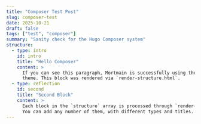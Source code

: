 ```yaml
---
title: "Composer Test Post"
slug: composer-test
date: 2025-10-21
draft: false
tags: ["test", "composer"]
summary: "Sanity check for the Hugo Composer system"
structure:
  - type: intro
    id: intro
    title: "Hello Composer"
    content: >
      If you can see this paragraph, Mortmain is successfully using the **hugo-composer**
      theme. This block was rendered via `render-structure.html`.
  - type: reflection
    id: second
    title: "Second Block"
    content: >
      Each block in the `structure` array is processed through `render-block.html`.
      You can add any number of them, with different types and titles.
---
```

